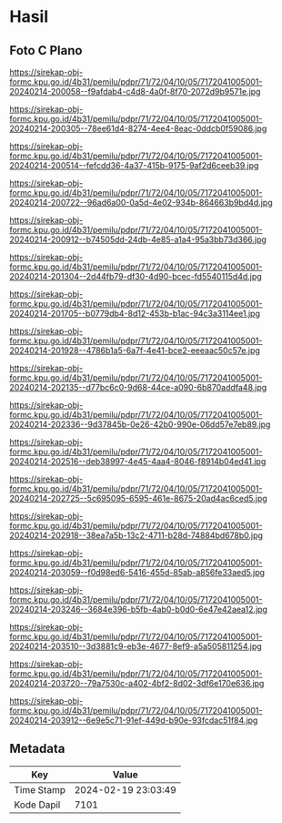 # Hasil

## Foto C Plano

https://sirekap-obj-formc.kpu.go.id/4b31/pemilu/pdpr/71/72/04/10/05/7172041005001-20240214-200058--f9afdab4-c4d8-4a0f-8f70-2072d9b9571e.jpg

https://sirekap-obj-formc.kpu.go.id/4b31/pemilu/pdpr/71/72/04/10/05/7172041005001-20240214-200305--78ee61d4-8274-4ee4-8eac-0ddcb0f59086.jpg

https://sirekap-obj-formc.kpu.go.id/4b31/pemilu/pdpr/71/72/04/10/05/7172041005001-20240214-200514--fefcdd36-4a37-415b-9175-9af2d6ceeb39.jpg

https://sirekap-obj-formc.kpu.go.id/4b31/pemilu/pdpr/71/72/04/10/05/7172041005001-20240214-200722--96ad6a00-0a5d-4e02-934b-864663b9bd4d.jpg

https://sirekap-obj-formc.kpu.go.id/4b31/pemilu/pdpr/71/72/04/10/05/7172041005001-20240214-200912--b74505dd-24db-4e85-a1a4-95a3bb73d366.jpg

https://sirekap-obj-formc.kpu.go.id/4b31/pemilu/pdpr/71/72/04/10/05/7172041005001-20240214-201304--2d44fb79-df30-4d90-bcec-fd5540115d4d.jpg

https://sirekap-obj-formc.kpu.go.id/4b31/pemilu/pdpr/71/72/04/10/05/7172041005001-20240214-201705--b0779db4-8d12-453b-b1ac-94c3a3114ee1.jpg

https://sirekap-obj-formc.kpu.go.id/4b31/pemilu/pdpr/71/72/04/10/05/7172041005001-20240214-201928--4786b1a5-6a7f-4e41-bce2-eeeaac50c57e.jpg

https://sirekap-obj-formc.kpu.go.id/4b31/pemilu/pdpr/71/72/04/10/05/7172041005001-20240214-202135--d77bc6c0-9d68-44ce-a090-6b870addfa48.jpg

https://sirekap-obj-formc.kpu.go.id/4b31/pemilu/pdpr/71/72/04/10/05/7172041005001-20240214-202336--9d37845b-0e26-42b0-990e-06dd57e7eb89.jpg

https://sirekap-obj-formc.kpu.go.id/4b31/pemilu/pdpr/71/72/04/10/05/7172041005001-20240214-202516--deb38997-4e45-4aa4-8046-f8914b04ed41.jpg

https://sirekap-obj-formc.kpu.go.id/4b31/pemilu/pdpr/71/72/04/10/05/7172041005001-20240214-202725--5c695095-6595-461e-8675-20ad4ac6ced5.jpg

https://sirekap-obj-formc.kpu.go.id/4b31/pemilu/pdpr/71/72/04/10/05/7172041005001-20240214-202918--38ea7a5b-13c2-4711-b28d-74884bd678b0.jpg

https://sirekap-obj-formc.kpu.go.id/4b31/pemilu/pdpr/71/72/04/10/05/7172041005001-20240214-203059--f0d98ed6-5416-455d-85ab-a856fe33aed5.jpg

https://sirekap-obj-formc.kpu.go.id/4b31/pemilu/pdpr/71/72/04/10/05/7172041005001-20240214-203246--3684e396-b5fb-4ab0-b0d0-6e47e42aea12.jpg

https://sirekap-obj-formc.kpu.go.id/4b31/pemilu/pdpr/71/72/04/10/05/7172041005001-20240214-203510--3d3881c9-eb3e-4677-8ef9-a5a505811254.jpg

https://sirekap-obj-formc.kpu.go.id/4b31/pemilu/pdpr/71/72/04/10/05/7172041005001-20240214-203720--79a7530c-a402-4bf2-8d02-3df6e170e636.jpg

https://sirekap-obj-formc.kpu.go.id/4b31/pemilu/pdpr/71/72/04/10/05/7172041005001-20240214-203912--6e9e5c71-91ef-449d-b90e-93fcdac51f84.jpg


## Metadata

| Key        | Value               |
| ---------- | ------------------- |
| Time Stamp | 2024-02-19 23:03:49 |
| Kode Dapil | 7101                |




